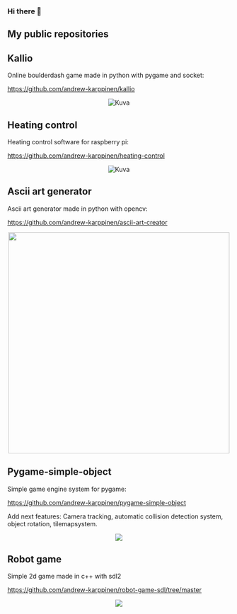### Hi there 👋


## My public repositories



## Kallio
Online boulderdash game made in python with pygame and socket:

https://github.com/andrew-karppinen/kallio

<p align="center">
  <img src="https://github.com/andrew-karppinen/kallio/assets/99529988/3a42cf29-0c55-40b5-990d-40fb8e9b9496" alt="Kuva">
</p>


## Heating control
Heating control software for raspberry pi:

https://github.com/andrew-karppinen/heating-control

<p align="center">
  <img src="https://github.com/andrew-karppinen/heating-control/assets/99529988/ffc3d48f-85cc-4206-ae21-d91b45234194" alt="Kuva">
</p>



## Ascii art generator

Ascii art generator made in python with opencv:

https://github.com/andrew-karppinen/ascii-art-creator

<p align="center">
  <img src="https://github.com/andrew-karppinen/ascii-art-creator/assets/99529988/a4790ee6-ce60-4a07-b917-ecc317d911b6g" width="500">
</p>



## Pygame-simple-object

Simple game engine system for pygame:

https://github.com/andrew-karppinen/pygame-simple-object

Add next features: Camera tracking, automatic collision detection system, object rotation, tilemapsystem.

<p align="center">
  <img src="https://user-images.githubusercontent.com/99529988/217770877-0e15dbc6-5eb1-446e-82c4-3cdc2d0afb97.png">
</p>







## Robot game
Simple 2d game made in c++ with sdl2

https://github.com/andrew-karppinen/robot-game-sdl/tree/master

<p align="center">
  <img src="https://github.com/andrew-karppinen/robot-game-sdl/assets/99529988/02d21cde-90c8-48ed-b67f-ce7b8c8ffed2">
</p>
